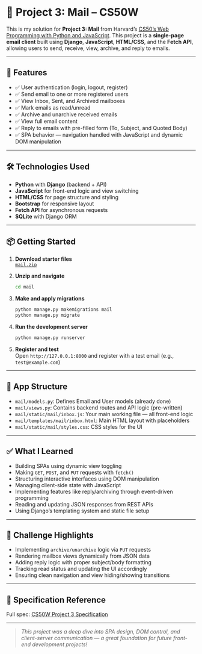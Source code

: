 # 🧠 Project 3: Mail – CS50W

This is my solution for **Project 3: Mail** from Harvard’s [CS50’s Web Programming with Python and JavaScript](https://cs50.harvard.edu/web/). This project is a **single-page email client** built using **Django**, **JavaScript**, **HTML/CSS**, and the **Fetch API**, allowing users to send, receive, view, archive, and reply to emails.

---

## 🚀 Features

- ✅ User authentication (login, logout, register)
- ✅ Send email to one or more registered users
- ✅ View Inbox, Sent, and Archived mailboxes
- ✅ Mark emails as read/unread
- ✅ Archive and unarchive received emails
- ✅ View full email content
- ✅ Reply to emails with pre-filled form (To, Subject, and Quoted Body)
- ✅ SPA behavior — navigation handled with JavaScript and dynamic DOM manipulation

---

## 🛠️ Technologies Used

- **Python** with **Django** (backend + API)
- **JavaScript** for front-end logic and view switching
- **HTML/CSS** for page structure and styling
- **Bootstrap** for responsive layout
- **Fetch API** for asynchronous requests
- **SQLite** with Django ORM

---

## 📦 Getting Started

1. **Download starter files**  
   [`mail.zip`](https://cdn.cs50.net/web/2020/spring/projects/3/mail.zip)

2. **Unzip and navigate**  
   ```bash
   cd mail
   ```

3. **Make and apply migrations**  
   ```bash
   python manage.py makemigrations mail
   python manage.py migrate
   ```

4. **Run the development server**  
   ```bash
   python manage.py runserver
   ```

5. **Register and test**  
   Open `http://127.0.0.1:8000` and register with a test email (e.g., `test@example.com`)

---

## 📁 App Structure

- `mail/models.py`: Defines Email and User models (already done)
- `mail/views.py`: Contains backend routes and API logic (pre-written)
- `mail/static/mail/inbox.js`: Your main working file — all front-end logic
- `mail/templates/mail/inbox.html`: Main HTML layout with placeholders
- `mail/static/mail/styles.css`: CSS styles for the UI

---

## ✅ What I Learned

- Building SPAs using dynamic view toggling
- Making `GET`, `POST`, and `PUT` requests with `fetch()`
- Structuring interactive interfaces using DOM manipulation
- Managing client-side state with JavaScript
- Implementing features like reply/archiving through event-driven programming
- Reading and updating JSON responses from REST APIs
- Using Django’s templating system and static file setup

---

## 🧠 Challenge Highlights

- Implementing `archive/unarchive` logic via `PUT` requests
- Rendering mailbox views dynamically from JSON data
- Adding reply logic with proper subject/body formatting
- Tracking read status and updating the UI accordingly
- Ensuring clean navigation and view hiding/showing transitions

---

## 📌 Specification Reference

Full spec: [CS50W Project 3 Specification](https://cs50.harvard.edu/web/2020/projects/3/mail/)

---

> _This project was a deep dive into SPA design, DOM control, and client-server communication — a great foundation for future front-end development projects!_
